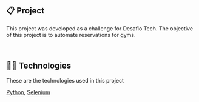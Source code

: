 ## 📋 Project

This project was developed as a challenge for Desafio Tech. The objective of this project is to automate reservations for gyms.

<br>

## 👨‍💻 Technologies

These are the technologies used in this project

[Python](https://www.python.org/), [Selenium](https://www.selenium.dev/) <br>













   




